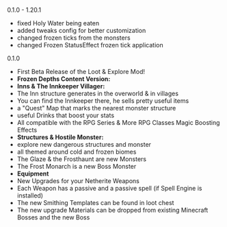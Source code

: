 0.1.0 - 1.20.1
- fixed Holy Water being eaten
- added tweaks config for better customization
- changed frozen ticks from the monsters
- changed Frozen StatusEffect frozen tick application

0.1.0
- First Beta Release of the Loot & Explore Mod!
- **Frozen Depths Content Version:**
- **Inns & The Innkeeper Villager:**
- The Inn structure generates in the overworld & in villages
- You can find the Innkeeper there, he sells pretty useful items
- a "Quest" Map that marks the nearest monster structure
- useful Drinks that boost your stats
- All compatible with the RPG Series & More RPG Classes Magic Boosting Effects
- **Structures & Hostile Monster:**
- explore new dangerous structures and monster
- all themed around cold and frozen biomes
- The Glaze & the Frosthaunt are new Monsters
- The Frost Monarch is a new Boss Monster
- **Equipment**
- New Upgrades for your Netherite Weapons
- Each Weapon has a passive and a passive spell (if Spell Engine is installed)
- The new Smithing Templates can be found in loot chest
- The new upgrade Materials can be dropped from existing Minecraft Bosses and the new Boss
